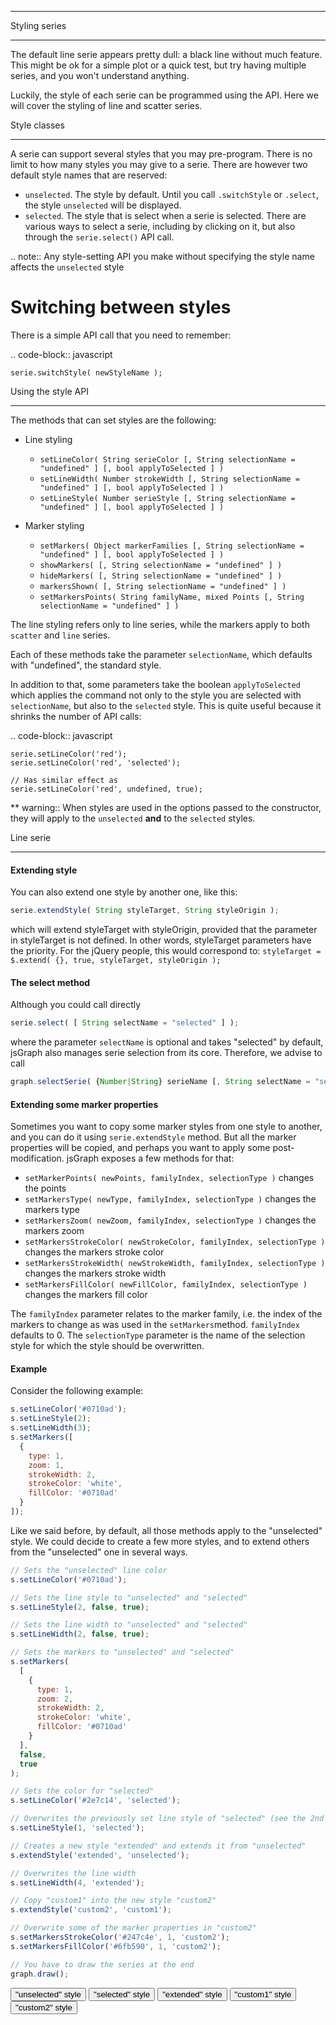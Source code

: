 ************************
Styling series
************************

The default line serie appears pretty dull: a black line without much feature. This might be ok for a simple plot or a quick test, but try having multiple series, and you won't understand anything.

Luckily, the style of each serie can be programmed using the API. Here we will cover the styling of line and scatter series.

Style classes
************************

A serie can support several styles that you may pre-program. There is no limit to how many styles you may give to a serie. There are however two default style names that are reserved:

* ``unselected``. The style by default. Until you call ``.switchStyle`` or ``.select``, the style ``unselected`` will be displayed.
* ``selected``. The style that is select when a serie is selected. There are various ways to select a serie, including by clicking on it, but also through the ``serie.select()`` API call.

.. note:: Any style-setting API you make without specifying the style name affects the ``unselected`` style

Switching between styles
===========================

There is a simple API call that you need to remember:

.. code-block:: javascript

	serie.switchStyle( newStyleName );


Using the style API
*****************************

The methods that can set styles are the following:

* Line styling
	* `setLineColor( String serieColor [, String selectionName = "undefined" ] [, bool applyToSelected ] )`
	* `setLineWidth( Number strokeWidth [, String selectionName = "undefined" ] [, bool applyToSelected ] )`
	* `setLineStyle( Number serieStyle [, String selectionName = "undefined" ] [, bool applyToSelected ] )`

* Marker styling
	* `setMarkers( Object markerFamilies [, String selectionName = "undefined" ] [, bool applyToSelected ] )`
	* `showMarkers( [, String selectionName = "undefined" ] )`
	* `hideMarkers( [, String selectionName = "undefined" ] )`
	* `markersShown( [, String selectionName = "undefined" ] )`
	* `setMarkersPoints( String familyName, mixed Points [, String selectionName = "undefined" ] )`

The line styling refers only to line series, while the markers apply to both ``scatter`` and ``line`` series.


Each of these methods take the parameter ``selectionName``, which defaults with "undefined", the standard style.

In addition to that, some parameters take the boolean `applyToSelected` which applies the command not only to the style you are selected with ``selectionName``, but also to the ``selected`` style. This is quite useful because it shrinks the number of API calls:


.. code-block:: javascript

	serie.setLineColor('red');
	serie.setLineColor('red', 'selected');

	// Has similar effect as
	serie.setLineColor('red', undefined, true);

** warning:: When styles are used in the options passed to the constructor, they will apply to the ``unselected`` **and** to the ``selected`` styles.


Line serie
************************

#### <a id="extend-style"></a> Extending style

You can also extend one style by another one, like this:

```javascript
serie.extendStyle( String styleTarget, String styleOrigin );
```

which will extend styleTarget with styleOrigin, provided that the parameter in styleTarget is not defined. In other words, styleTarget parameters have the priority. For the jQuery people, this would correspond to: `styleTarget = $.extend( {}, true, styleTarget, styleOrigin );`

#### <a id="select-method"></a> The select method

Although you could call directly

```javascript
serie.select( [ String selectName = "selected" ] );
```

where the parameter `selectName` is optional and takes "selected" by default, jsGraph also manages serie selection from its core. Therefore, we advise to call

```javascript
graph.selectSerie( {Number|String} serieName [, String selectName = "selected" ] );
```

#### <a id="extend-markers"></a> Extending some marker properties

Sometimes you want to copy some marker styles from one style to another, and you can do it using `serie.extendStyle` method. But all the marker properties will be copied, and perhaps you want to apply some post-modification. jsGraph exposes a few methods for that:

- `setMarkerPoints( newPoints, familyIndex, selectionType )` changes the points
- `setMarkersType( newType, familyIndex, selectionType )` changes the markers type
- `setMarkersZoom( newZoom, familyIndex, selectionType )` changes the markers zoom
- `setMarkersStrokeColor( newStrokeColor, familyIndex, selectionType )` changes the markers stroke color
- `setMarkersStrokeWidth( newStrokeWidth, familyIndex, selectionType )` changes the markers stroke width
- `setMarkersFillColor( newFillColor, familyIndex, selectionType )` changes the markers fill color

The `familyIndex` parameter relates to the marker family, i.e. the index of the markers to change as was used in the `setMarkers`method. `familyIndex` defaults to 0. The `selectionType` parameter is the name of the selection style for which the style should be overwritten.

#### <a id="example"></a>Example

Consider the following example:

```javascript
s.setLineColor('#0710ad');
s.setLineStyle(2);
s.setLineWidth(3);
s.setMarkers([
  {
    type: 1,
    zoom: 1,
    strokeWidth: 2,
    strokeColor: 'white',
    fillColor: '#0710ad'
  }
]);
```

<div id="doc-example-1"></div>
<script>

const data = [ 1900, 1555, 1910, 1783, 1920, 1872, 1930, 1943, 1941, 1992, 1949, 2339, 1954, 2482, 1959, 2644, 1964, 3046, 1969, 3098, 1974, 3273, 1979, 3095, 1984, 3288, 1989, 3704, 1994, 3999, 1999, 4075, 2004, 4429, 2009, 4588, 2014, 4918 ];
const wave = Graph.newWaveform().setData( data.filter( ( el, index ) => index % 2 == 1 ), data.filter( ( el, index ) => index % 2 == 0 ) );

var graph = new Graph("doc-example-1").resize(400, 250);
var s = graph.newSerie().autoAxis().setWaveform( wave );

s.setLineColor( "#0710ad" );
s.setLineStyle( 2 );
s.setLineWidth( 2 );
s.setMarkers( {
shape: 'circle',
strokeWidth: 2,
stroke: '#0710ad',
fill: '#676cc6'
} ); // Will apply to "selected"

graph.draw();

</script>

Like we said before, by default, all those methods apply to the "unselected" style. We could decide to create a few more styles, and to extend others from the "unselected" one in several ways.

```javascript
// Sets the "unselected" line color
s.setLineColor('#0710ad');

// Sets the line style to "unselected" and "selected"
s.setLineStyle(2, false, true);

// Sets the line width to "unselected" and "selected"
s.setLineWidth(2, false, true);

// Sets the markers to "unselected" and "selected"
s.setMarkers(
  [
    {
      type: 1,
      zoom: 2,
      strokeWidth: 2,
      strokeColor: 'white',
      fillColor: '#0710ad'
    }
  ],
  false,
  true
);

// Sets the color for "selected"
s.setLineColor('#2e7c14', 'selected');

// Overwrites the previously set line style of "selected" (see the 2nd command line)
s.setLineStyle(1, 'selected');

// Creates a new style "extended" and extends it from "unselected"
s.extendStyle('extended', 'unselected');

// Overwrites the line width
s.setLineWidth(4, 'extended');

// Copy "custom1" into the new style "custom2"
s.extendStyle('custom2', 'custom1');

// Overwrite some of the marker properties in "custom2"
s.setMarkersStrokeColor('#247c4e', 1, 'custom2');
s.setMarkersFillColor('#6fb590', 1, 'custom2');

// You have to draw the series at the end
graph.draw();
```

<div id="doc-example-2"></div>

<div class="btn-group" id="doc-example-1-btns">
	<button class="btn btn-default" data-style="unselected">"unselected" style</button>
	<button class="btn btn-default" data-style="selected">"selected" style</button>
	<button class="btn btn-default" data-style="extended">"extended" style</button>
	<button class="btn btn-default" data-style="custom1">"custom1" style</button>
	<button class="btn btn-default" data-style="custom2">"custom2" style</button>
</div>

<script>

( function() {
	var graph = new Graph("doc-example-2").resize(400, 250);
	var s = graph.newSerie( "serie" ).setWaveform( wave ).autoAxis();

	s.setLineColor( "#0710ad" );
	s.setLineStyle( 2, false, true );  // Will apply to "selected"
	s.setLineWidth( 2, false, true );  // Will apply to "selected"
	s.setMarkers( {
		shape: 'circle',
		strokeWidth: 2,
		stroke: '#0710ad',
		fill: '#676cc6'
	}, undefined, "selected" ); // Will apply to "selected"

	s.setLineColor( "#2e7c14", "selected" );
	s.setLineStyle( 1, "selected" );

	s.extendStyle( "extended", "unselected" );	
	s.setLineWidth( 4, "extended" );

	s.extendStyle( "custom1", "unselected" );
	s.setMarkerStyle( {
		shape: 'circle',
		strokeWidth: 2,
		stroke: '#0710ad',
		fill: '#676cc6',
	}, ( x, y, index ) => {
		if( index == 1 || index == 4 || ( index <= 6 && index <= 9 ) ) {
			return {
				strokeWidth: 2,
				strokeColor: '#962614',
				fillColor: '#b76e62'
			}
		}	
	}, "custom1" );


	s.extendStyle( "custom2", "custom1" );
	s.setMarkerStyle( {
		shape: 'circle',
		strokeWidth: 2,
		stroke: '#247c4e',
		fill: '#6fb590',
	}, undefined, "custom2" );


	graph.draw();

	$("#doc-example-1-btns").on('click', 'button', function() {
		
		graph.selectSerie( "serie", $( this ).data('style') );
	});
}) ();

</script>
